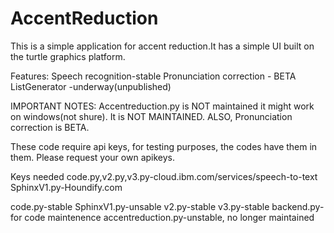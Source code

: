 # AccentReduction
This is a simple application for accent reduction.It has a simple UI built on the turtle graphics platform.


Features:
Speech recognition-stable
Pronunciation correction - BETA
ListGenerator -underway(unpublished)


IMPORTANT NOTES:
Accentreduction.py is NOT maintained it might work on windows(not shure). It is NOT MAINTAINED. ALSO, Pronunciation correction is BETA.

These code require api keys, for testing purposes, the codes have them in them. Please request your own apikeys.

Keys needed
code.py,v2.py,v3.py-cloud.ibm.com/services/speech-to-text
SphinxV1.py-Houndify.com


code.py-stable
SphinxV1.py-unsable
v2.py-stable
v3.py-stable
backend.py-for code maintenence
accentreduction.py-unstable, no longer maintained
